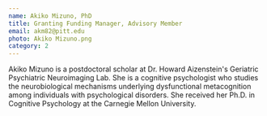 ```yaml
---
name: Akiko Mizuno, PhD
title: Granting Funding Manager, Advisory Member
email: akm82@pitt.edu
photo: Akiko Mizuno.png
category: 2
---
```

Akiko Mizuno is a postdoctoral scholar at Dr. Howard Aizenstein's Geriatric Psychiatric Neuroimaging Lab. She is a cognitive psychologist who studies the neurobiological mechanisms underlying dysfunctional metacognition among individuals with psychological disorders. She received her Ph.D. in Cognitive Psychology at the Carnegie Mellon University.